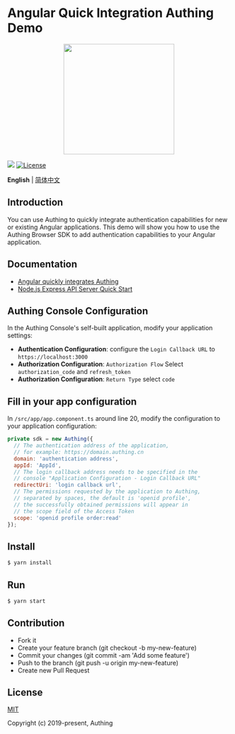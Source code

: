 # Angular Quick Integration Authing Demo

<div align=center>
  <img width="250" src="https://files.authing.co/authing-console/authing-logo-new-20210924.svg" />
</div>

<a href="https://forum.authing.cn/" target="_blank"><img src="https://img.shields.io/badge/chat-forum-blue" /></a>
<a href="https://opensource.org/licenses/MIT" target="_blank"><img src="https://img.shields.io/badge/License-MIT-success" alt="License"></a>

**English** | [简体中文](./README.zh-CN.md)

## Introduction

You can use Authing to quickly integrate authentication capabilities for new or existing Angular applications. This demo will show you how to use the Authing Browser SDK to add authentication capabilities to your Angular application.

## Documentation

- [Angular quickly integrates Authing](https://docs.authing.cn/v2/en/quickstarts/spa/angular.html)
- [Node.js Express API Server Quick Start](https://docs.authing.cn/v2/en/quickstarts/apiServer/nodeJsExpress/)


## Authing Console Configuration

In the Authing Console's self-built application, modify your application settings:

- **Authentication Configuration**: configure the `Login Callback URL` to `https://localhost:3000`
- **Authorization Configuration**: `Authorization Flow` Select `authorization_code` and `refresh_token`
- **Authorization Configuration**: `Return Type` select `code`


## Fill in your app configuration

In `/src/app/app.component.ts` around line 20, modify the configuration to your application configuration:

```js
private sdk = new Authing({
  // The authentication address of the application, 
  // for example: https://domain.authing.cn
  domain: 'authentication address',
  appId: 'AppId',
  // The login callback address needs to be specified in the 
  // console "Application Configuration - Login Callback URL"
  redirectUri: 'login callback url',
  // The permissions requested by the application to Authing, 
  // separated by spaces, the default is 'openid profile', 
  // the successfully obtained permissions will appear in 
  // the scope field of the Access Token
  scope: 'openid profile order:read'
});
```


## Install

```bash
$ yarn install
```


## Run

```bash
$ yarn start
```


## Contribution

- Fork it
- Create your feature branch (git checkout -b my-new-feature)
- Commit your changes (git commit -am 'Add some feature')
- Push to the branch (git push -u origin my-new-feature)
- Create new Pull Request


## License

[MIT](https://opensource.org/licenses/MIT)

Copyright (c) 2019-present, Authing
